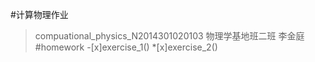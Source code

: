#计算物理作业 
>compuational_physics_N2014301020103
>物理学基地班二班
>李金庭
#homework
-[x]exercise_1()
*[x]exercise_2()
